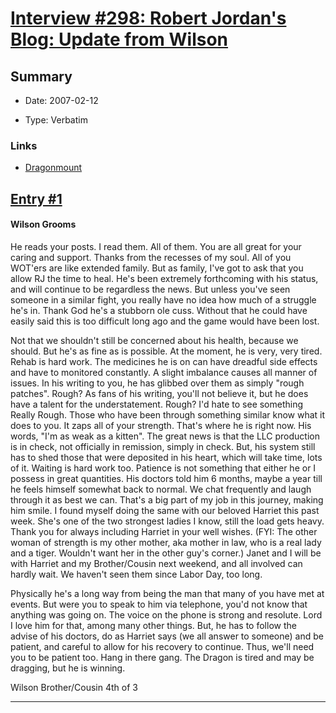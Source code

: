 # [Interview #298: Robert Jordan's Blog: Update from Wilson](https://www.theoryland.com/intvmain.php?i=298)

## Summary

- Date: 2007-02-12

- Type: Verbatim

### Links

- [Dragonmount](http://www.dragonmount.com/forums/blog/4/entry-371-update-from-wilson/)


## [Entry #1](https://www.theoryland.com/intvmain.php?i=298#1)

#### Wilson Grooms

He reads your posts. I read them. All of them. You are all great for your caring and support. Thanks from the recesses of my soul. All of you WOT'ers are like extended family. But as family, I've got to ask that you allow RJ the time to heal. He's been extremely forthcoming with his status, and will continue to be regardless the news. But unless you've seen someone in a similar fight, you really have no idea how much of a struggle he's in. Thank God he's a stubborn ole cuss. Without that he could have easily said this is too difficult long ago and the game would have been lost.

Not that we shouldn't still be concerned about his health, because we should. But he's as fine as is possible. At the moment, he is very, very tired. Rehab is hard work. The medicines he is on can have dreadful side effects and have to monitored constantly. A slight imbalance causes all manner of issues. In his writing to you, he has glibbed over them as simply "rough patches". Rough? As fans of his writing, you'll not believe it, but he does have a talent for the understatement. Rough? I'd hate to see something Really Rough. Those who have been through something similar know what it does to you. It zaps all of your strength. That's where he is right now. His words, "I'm as weak as a kitten". The great news is that the LLC production is in check, not officially in remission, simply in check. But, his system still has to shed those that were deposited in his heart, which will take time, lots of it. Waiting is hard work too. Patience is not something that either he or I possess in great quantities. His doctors told him 6 months, maybe a year till he feels himself somewhat back to normal. We chat frequently and laugh through it as best we can. That's a big part of my job in this journey, making him smile. I found myself doing the same with our beloved Harriet this past week. She's one of the two strongest ladies I know, still the load gets heavy. Thank you for always including Harriet in your well wishes. (FYI: The other woman of strength is my other mother, aka mother in law, who is a real lady and a tiger. Wouldn't want her in the other guy's corner.) Janet and I will be with Harriet and my Brother/Cousin next weekend, and all involved can hardly wait. We haven't seen them since Labor Day, too long.

Physically he's a long way from being the man that many of you have met at events. But were you to speak to him via telephone, you'd not know that anything was going on. The voice on the phone is strong and resolute. Lord I love him for that, among many other things. But, he has to follow the advise of his doctors, do as Harriet says (we all answer to someone) and be patient, and careful to allow for his recovery to continue. Thus, we'll need you to be patient too. Hang in there gang. The Dragon is tired and may be dragging, but he is winning.

Wilson
Brother/Cousin
4th of 3


---

